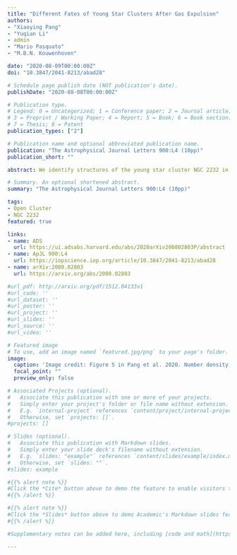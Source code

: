 ```yaml
---
title: "Different Fates of Young Star Clusters After Gas Expulsion"
authors:
- "Xiaoying Pang"
- "Yuqian Li"
- admin
- "Mario Pasquato"
- "M.B.N. Kouwenhoven"

date: "2020-08-09T00:00:00Z"
doi: "10.3847/2041-8213/abad28"

# Schedule page publish date (NOT publication's date).
publishDate: "2020-08-08T00:00:00Z"

# Publication type.
# Legend: 0 = Uncategorized; 1 = Conference paper; 2 = Journal article;
# 3 = Preprint / Working Paper; 4 = Report; 5 = Book; 6 = Book section;
# 7 = Thesis; 8 = Patent
publication_types: ["2"]

# Publication name and optional abbreviated publication name.
publication: "The Astrophysical Journal Letters 900:L4 (10pp)"
publication_short: ""

abstract: We identify structures of the young star cluster NGC 2232 in the solar neighborhood (323.0 pc), and a newly discovered star cluster LP 2439 (289.1 pc). Member candidates are identified using the Gaia DR2 sky position, parallax and proper motion data, by an unsupervised machine learning method, \textsc{StarGO}. Member contamination from the Galactic disk is further removed using the color magnitude diagram. The four identified groups (NGC 2232, LP 2439 and two filamentary structures) of stars are coeval with an age of 25 Myr and were likely formed in the same giant molecular cloud. We correct the distance asymmetry from the parallax error with a Bayesian method. The 3D morphology shows the two spherical distributions of clusters NGC 2232 and LP 2439. Two filamentary structures are spatially and kinematically connected to NGC 2232. Both NGC 2232 and LP 2439 are expanding. The expansion is more significant in LP 2439, generating a loose spatial distribution with shallow volume number and mass density profiles. The expansion is suggested to be mainly driven by gas expulsion. NGC 2232, with 73~percent of the cluster mass bound, is currently experiencing a process of re-virialization, However, LP 2439, with 52 percent cluster mass being unbound, may fully dissolve in the near future. The different survivability traces different dynamical states of NGC 2232 and LP 2439 prior to the onset of gas expulsion. NGC 2232 may have been substructured and subvirial, while LP 2439 may either have been virial/supervirial, or it has experienced a much faster rate of gas removal.

# Summary. An optional shortened abstract.
summary: "The Astrophysical Journal Letters 900:L4 (10pp)"

tags:
- Open Cluster
- NGC 2232
featured: true

links:
- name: ADS
  url: https://ui.adsabs.harvard.edu/abs/2020arXiv200802803P/abstract
- name: ApJL 900:L4
  url: https://iopscience.iop.org/article/10.3847/2041-8213/abad28
- name: arXiv:2008.02803
  url: https://arxiv.org/abs/2008.02803

#url_pdf: http://arxiv.org/pdf/1512.04133v1
#url_code: ''
#url_dataset: ''
#url_poster: ''
#url_project: ''
#url_slides: ''
#url_source: ''
#url_video: ''

# Featured image
# To use, add an image named `featured.jpg/png` to your page's folder.
image:
  caption: 'Image credit: Figure 5 in Pang et al. 2020. Number density, mass density, and mean mass distributions along a clustercentric distance r for NGC 2232 (blue curves) and LP 2439 (red curves).'
  focal_point: ""
  preview_only: false

# Associated Projects (optional).
#   Associate this publication with one or more of your projects.
#   Simply enter your project's folder or file name without extension.
#   E.g. `internal-project` references `content/project/internal-project/index.md`.
#   Otherwise, set `projects: []`.
#projects: []

# Slides (optional).
#   Associate this publication with Markdown slides.
#   Simply enter your slide deck's filename without extension.
#   E.g. `slides: "example"` references `content/slides/example/index.md`.
#   Otherwise, set `slides: ""`.
#slides: example

#{{% alert note %}}
#Click the *Cite* button above to demo the feature to enable visitors to import publication metadata into their reference #management software.
#{{% /alert %}}

#{{% alert note %}}
#Click the *Slides* button above to demo Academic's Markdown slides feature.
#{{% /alert %}}

#Supplementary notes can be added here, including [code and math](https://sourcethemes.com/academic/docs/writing-markdown-#latex/).

---
```

